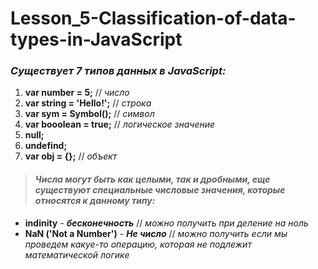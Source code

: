 # Lesson_5-Classification-of-data-types-in-JavaScript

### _Существует 7 типов данных в JavaScript:_
  1) **var number = 5;** // _число_
  2) **var string = 'Hello!';** // _строка_
  3) **var sym = Symbol();** // _символ_
  4) **var booolean = true;** // _логическое значение_
  5) **null;**
  6) **undefind;**
  7) **var obj = {};** // _объект_
  
  
> #### _Числа могут быть как целыми, так и дробными, еще существуют специальные числовые значения, которые относятся к данному типу:_

  - __indinity__ - __*бесконечность*__ // *можно получить при деление на ноль*
  - __NaN ('Not a Number')__ - __*Не число*__ // *можно получить если мы проведем какуе-то операцию, которая не подлежит математической логике*
